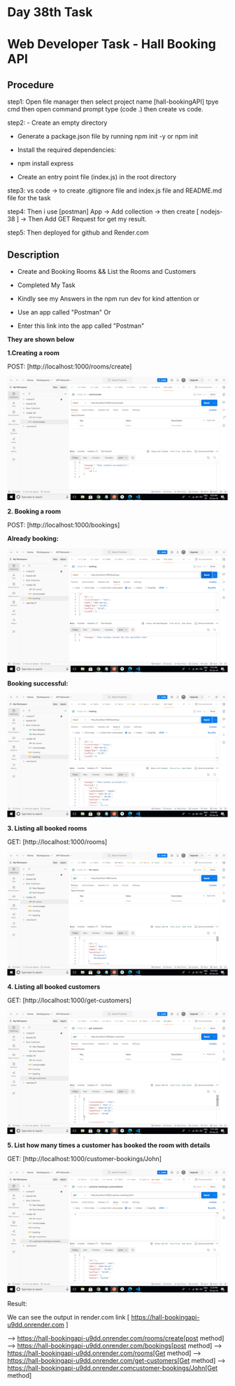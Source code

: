 # Day 38th Task
# Web Developer Task - Hall Booking API 
## **Procedure**

step1: Open file manager then select project name [hall-bookingAPI] tpye cmd then open command prompt type (code .) then create vs code.

step2: - Create an empty directory

   - Generate a package.json file by running npm init -y or npm init

   - Install the required dependencies:

   - npm install express
   
   - Create an entry point file (index.js) in the root directory

step3: vs code -> to create .gitignore file and index.js file and README.md file for the task

step4: Then i use [postman] App -> Add collection -> then create [ nodejs-38 ] -> Then Add GET Request for get my result.

step5: Then deployed for github and Render.com

## **Description**

- Create and Booking Rooms && List the Rooms and Customers

- Completed My Task 

- Kindly see my Answers in the npm run dev for kind attention or

- Use an app called "Postman" Or

- Enter this link into the app called "Postman"

**They are shown below**

**1.Creating a room**

POST: [http://localhost:1000/rooms/create]

![alt text](image.png)

**2. Booking a room**

POST: [http://localhost:1000/bookings]

**Already booking:**

![alt text](image-2.png)

**Booking successful:**

![alt text](image-3.png)

**3. Listing all booked rooms**

GET: [http://localhost:1000/rooms]

![alt text](image-4.png)

**4. Listing all booked customers**

GET: [http://localhost:1000/get-customers]

![alt text](image-5.png)

**5. List how many times a customer has booked the room with details**

GET: [http://localhost:1000/customer-bookings/John]

![alt text](image-6.png)

Result:

We can see the output in render.com link [ https://hall-bookingapi-u9dd.onrender.com ]

 --> https://hall-bookingapi-u9dd.onrender.com/rooms/create[post method]
 --> https://hall-bookingapi-u9dd.onrender.com/bookings[post method]
 --> https://hall-bookingapi-u9dd.onrender.com/rooms[Get method]
 --> https://hall-bookingapi-u9dd.onrender.com/get-customers[Get method]
 --> https://hall-bookingapi-u9dd.onrender.comcustomer-bookings/John[Get method]


 

